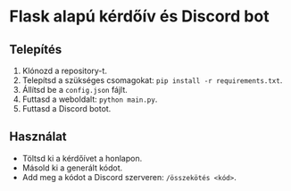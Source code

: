 # Flask alapú kérdőív és Discord bot

## Telepítés

1. Klónozd a repository-t.
2. Telepítsd a szükséges csomagokat: `pip install -r requirements.txt`.
3. Állítsd be a `config.json` fájlt.
4. Futtasd a weboldalt: `python main.py`.
5. Futtasd a Discord botot.

## Használat

- Töltsd ki a kérdőívet a honlapon.
- Másold ki a generált kódot.
- Add meg a kódot a Discord szerveren: `/összekötés <kód>`.

